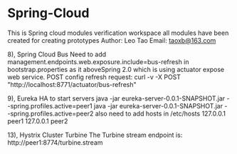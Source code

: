 # Spring-Cloud
This is Spring cloud modules verification workspace
all modules have been created for creating prototypes
Author: Leo Tao
Email: taoxb@163.com


8), Spring Cloud Bus
Need to add management.endpoints.web.exposure.include=bus-refresh in bootstrap.properties as it aboveSpring 2.0 which is using actuator expose web service.
POST config refresh request: curl -v -X POST "http://localhost:8771/actuator/bus-refresh"

9), Eureka HA
to start servers
java -jar eureka-server-0.0.1-SNAPSHOT.jar - -spring.profiles.active=peer1
java -jar eureka-server-0.0.1-SNAPSHOT.jar - -spring.profiles.active=peer2
also need to add hosts in /etc/hosts
127.0.0.1 peer1
127.0.0.1 peer2

13), Hystrix Cluster Turbine
The Turbine stream endpoint is: http://peer1:8774/turbine.stream
